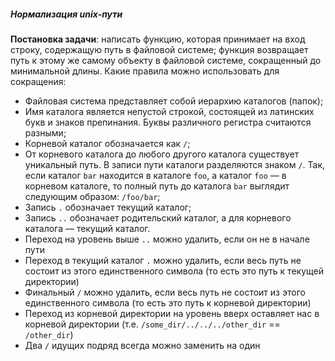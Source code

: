 ##### Нормализация unix-пути

**Постановка задачи**: написать функцию, которая принимает на вход строку, содержащую путь в файловой системе; функция возвращает путь к этому же самому объекту в файловой системе, сокращенный до минимальной длины. Какие правила можно использовать для сокращения:
* Файловая система представляет собой иерархию каталогов (папок);
* Имя каталога является непустой строкой, состоящей из латинских букв и знаков препинания. Буквы различного регистра считаются разными;
* Корневой каталог обозначается как `/`;
* От корневого каталога до любого другого каталога существует уникальный путь. В записи пути каталоги разделяются знаком `/`. Так, если каталог `bar` находится в каталоге `foo`, а каталог `foo` — в корневом каталоге, то полный путь до каталога `bar` выглядит следующим образом: `/foo/bar`;
* Запись `.` обозначает текущий каталог;
* Запись `..` обозначает родительский каталог, а для корневого каталога — текущий каталог.
* Переход на уровень выше `..` можно удалить, если он не в начале пути
* Переход в текущий каталог `.` можно удалить, если весь путь не состоит из этого единственного символа (то есть это путь к текущей директории)
* Финальный `/` можно удалить, если весь путь не состоит из этого единственного символа (то есть это путь к корневой директории)
* Переход из корневой директории на уровень вверх оставляет нас в корневой директории (т.е. `/some_dir/../../../other_dir` == `/other_dir`)
* Два `/` идущих подряд всегда можно заменить на один
